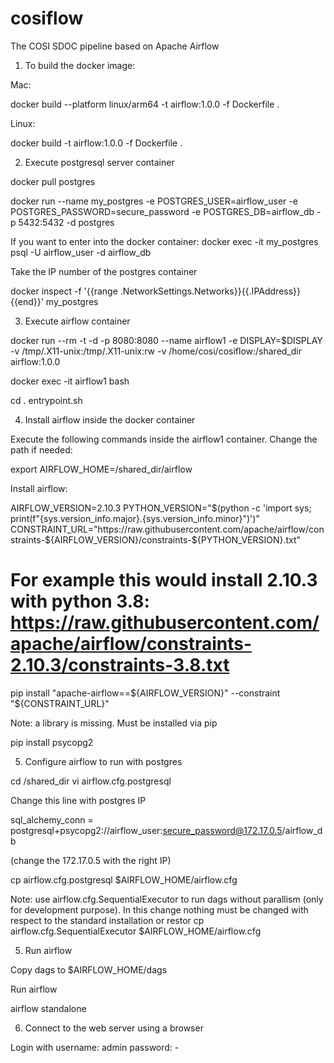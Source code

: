 # cosiflow
The COSI SDOC pipeline based on Apache Airflow

1) To build the docker image:

Mac:

docker build --platform linux/arm64 -t airflow:1.0.0 -f Dockerfile .

Linux:

docker build -t airflow:1.0.0 -f Dockerfile .


2) Execute postgresql server container

docker pull postgres

docker run --name my_postgres -e POSTGRES_USER=airflow_user -e POSTGRES_PASSWORD=secure_password -e POSTGRES_DB=airflow_db -p 5432:5432 -d postgres

If you want to enter into the docker container: docker exec -it my_postgres psql -U airflow_user -d airflow_db

Take the IP number of the postgres container

docker inspect -f '{{range .NetworkSettings.Networks}}{{.IPAddress}}{{end}}' my_postgres


3) Execute airflow container

docker run --rm -t -d -p 8080:8080 --name airflow1 -e DISPLAY=$DISPLAY -v /tmp/.X11-unix:/tmp/.X11-unix:rw -v /home/cosi/cosiflow:/shared_dir  airflow:1.0.0

docker exec -it airflow1 bash

cd
. entrypoint.sh

4) Install airflow inside the docker container

Execute the following commands inside the airflow1 container. Change the path if needed:

export AIRFLOW_HOME=/shared_dir/airflow

Install airflow:

AIRFLOW_VERSION=2.10.3
PYTHON_VERSION="$(python -c 'import sys; print(f"{sys.version_info.major}.{sys.version_info.minor}")')"
CONSTRAINT_URL="https://raw.githubusercontent.com/apache/airflow/constraints-${AIRFLOW_VERSION}/constraints-${PYTHON_VERSION}.txt"
# For example this would install 2.10.3 with python 3.8: https://raw.githubusercontent.com/apache/airflow/constraints-2.10.3/constraints-3.8.txt
pip install "apache-airflow==${AIRFLOW_VERSION}" --constraint "${CONSTRAINT_URL}"

Note: a library is missing. Must be installed via pip

pip install psycopg2

5) Configure airflow to run with postgres

cd /shared_dir
vi airflow.cfg.postgresql

Change this line with postgres IP

sql_alchemy_conn = postgresql+psycopg2://airflow_user:secure_password@172.17.0.5/airflow_db

(change the 172.17.0.5 with the right IP)

cp airflow.cfg.postgresql $AIRFLOW_HOME/airflow.cfg


Note: use airflow.cfg.SequentialExecutor to run dags without parallism (only for development purpose). In this change nothing must be changed with respect to the standard installation or restor cp airflow.cfg.SequentialExecutor $AIRFLOW_HOME/airflow.cfg

5) Run airflow

Copy dags to $AIRFLOW_HOME/dags

Run airflow

airflow standalone

6) Connect to the web server using a browser

Login with username: admin  password: -


